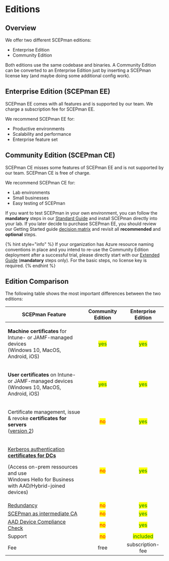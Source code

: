 # Editions

## Overview

We offer two different SCEPman editions:

* Enterprise Edition
* Community Edition

Both editions use the same codebase and binaries. A Community Edition can be converted to an Enterprise Edition just by inserting a SCEPman license key (and maybe doing some additional config work).

## Enterprise Edition (SCEPman EE)

SCEPman EE comes with all features and is supported by our team. We charge a subscription fee for SCEPman EE.

We recommend SCEPman EE for:

* Productive environments
* Scalability and performance
* Enterprise feature set

## Community Edition (SCEPman CE)

SCEPman CE misses some features of SCEPman EE and is not supported by our team. SCEPman CE is free of charge.

We recommend SCEPman CE for:

* Lab environments
* Small businesses
* Easy testing of SCEPman

If you want to test SCEPman in your own environment, you can follow the **mandatory** steps in our [Standard Guide](scepman-deployment/deployment-guides/community-guide.md) and install SCEPman directly into your lab. If you later decide to purchase SCEPman EE, you should review our Getting Started guide [decision matrix](scepman-deployment/deployment-guides/#decision-matrix) and revisit all **recommended** and **optional** steps.

{% hint style="info" %}
If your organization has Azure resource naming conventions in place and you intend to re-use the Community Edition deployment after a successful trial, please directly start with our [Extended Guide](scepman-deployment/deployment-guides/enterprise-guide-1.md) (**mandatory** steps only). For the basic steps, no license key is required.
{% endhint %}

## Edition Comparison

The following table shows the most important differences between the two editions:

| SCEPman Feature                                                                                                                                                                                                                                                                  |           Community Edition           |             Enterprise Edition             |
| -------------------------------------------------------------------------------------------------------------------------------------------------------------------------------------------------------------------------------------------------------------------------------- | :-----------------------------------: | :----------------------------------------: |
| <p><strong>Machine certificates</strong> for Intune- or JAMF-managed devices<br>(Windows 10, MacOS, Android, iOS)</p>                                                                                                                                                            | <mark style="color:green;">yes</mark> |    <mark style="color:green;">yes</mark>   |
| <p><strong>User certificates</strong> on Intune- or JAMF-managed devices<br>(Windows 10, MacOS, Android, iOS)</p>                                                                                                                                                                | <mark style="color:green;">yes</mark> |    <mark style="color:green;">yes</mark>   |
| <p>Certificate management, issue &#x26; revoke <strong>certificates for servers</strong><br>(<a href="../certificate-deployment/certificate-master/">version 2</a>)</p>                                                                                                          |   <mark style="color:red;">no</mark>  |    <mark style="color:green;">yes</mark>   |
| <p><a href="https://docs.scepman.com/certificate-deployment/other-1/domain-controller-certificates">Kerberos authentication <strong>certificates for DCs</strong></a></p><p>(Access on-prem ressources and use<br>Windows Hello for Business with AAD/Hybrid-joined devices)</p> |   <mark style="color:red;">no</mark>  |    <mark style="color:green;">yes</mark>   |
| [Redundancy](https://docs.scepman.com/scepman-configuration/optional/geo-redundancy)                                                                                                                                                                                             |   <mark style="color:red;">no</mark>  |    <mark style="color:green;">yes</mark>   |
| [SCEPman as intermediate CA](https://docs.scepman.com/scepman-configuration/optional/intermediate-certificate)                                                                                                                                                                   |   <mark style="color:red;">no</mark>  |    <mark style="color:green;">yes</mark>   |
| [AAD Device Compliance Check](https://docs.scepman.com/scepman-configuration/optional/application-settings#appconfig-intunevalidation-compliancecheck)                                                                                                                           |   <mark style="color:red;">no</mark>  |    <mark style="color:green;">yes</mark>   |
| Support                                                                                                                                                                                                                                                                          |   <mark style="color:red;">no</mark>  | <mark style="color:green;">included</mark> |
| Fee                                                                                                                                                                                                                                                                              |                  free                 |              subscription-fee              |
